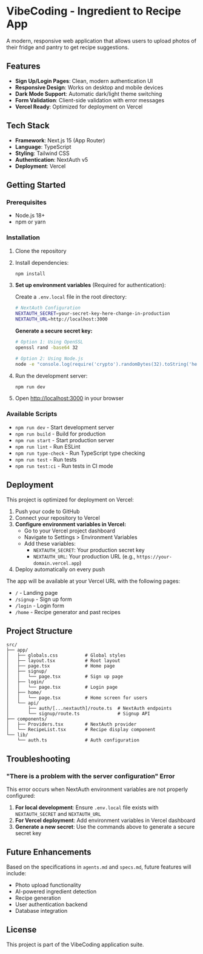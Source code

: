 # VibeCoding - Ingredient to Recipe App

A modern, responsive web application that allows users to upload photos of their fridge and pantry to get recipe suggestions.

## Features

- **Sign Up/Login Pages**: Clean, modern authentication UI
- **Responsive Design**: Works on desktop and mobile devices
- **Dark Mode Support**: Automatic dark/light theme switching
- **Form Validation**: Client-side validation with error messages
- **Vercel Ready**: Optimized for deployment on Vercel

## Tech Stack

- **Framework**: Next.js 15 (App Router)
- **Language**: TypeScript
- **Styling**: Tailwind CSS
- **Authentication**: NextAuth v5
- **Deployment**: Vercel

## Getting Started

### Prerequisites

- Node.js 18+ 
- npm or yarn

### Installation

1. Clone the repository
2. Install dependencies:
   ```bash
   npm install
   ```

3. **Set up environment variables** (Required for authentication):
   
   Create a `.env.local` file in the root directory:
   ```bash
   # NextAuth Configuration
   NEXTAUTH_SECRET=your-secret-key-here-change-in-production
   NEXTAUTH_URL=http://localhost:3000
   ```
   
   **Generate a secure secret key:**
   ```bash
   # Option 1: Using OpenSSL
   openssl rand -base64 32
   
   # Option 2: Using Node.js
   node -e "console.log(require('crypto').randomBytes(32).toString('hex'))"
   ```

4. Run the development server:
   ```bash
   npm run dev
   ```

5. Open [http://localhost:3000](http://localhost:3000) in your browser

### Available Scripts

- `npm run dev` - Start development server
- `npm run build` - Build for production
- `npm run start` - Start production server
- `npm run lint` - Run ESLint
- `npm run type-check` - Run TypeScript type checking
- `npm run test` - Run tests
- `npm run test:ci` - Run tests in CI mode

## Deployment

This project is optimized for deployment on Vercel:

1. Push your code to GitHub
2. Connect your repository to Vercel
3. **Configure environment variables in Vercel:**
   - Go to your Vercel project dashboard
   - Navigate to Settings > Environment Variables
   - Add these variables:
     - `NEXTAUTH_SECRET`: Your production secret key
     - `NEXTAUTH_URL`: Your production URL (e.g., `https://your-domain.vercel.app`)
4. Deploy automatically on every push

The app will be available at your Vercel URL with the following pages:
- `/` - Landing page
- `/signup` - Sign up form
- `/login` - Login form
- `/home` - Recipe generator and past recipes

## Project Structure

```
src/
├── app/
│   ├── globals.css          # Global styles
│   ├── layout.tsx           # Root layout
│   ├── page.tsx             # Home page
│   ├── signup/
│   │   └── page.tsx         # Sign up page
│   ├── login/
│   │   └── page.tsx         # Login page
│   ├── home/
│   │   └── page.tsx         # Home screen for users
│   └── api/
│       ├── auth/[...nextauth]/route.ts  # NextAuth endpoints
│       └── signup/route.ts              # Signup API
├── components/
│   ├── Providers.tsx        # NextAuth provider
│   └── RecipeList.tsx       # Recipe display component
└── lib/
    └── auth.ts              # Auth configuration
```

## Troubleshooting

### "There is a problem with the server configuration" Error

This error occurs when NextAuth environment variables are not properly configured:

1. **For local development**: Ensure `.env.local` file exists with `NEXTAUTH_SECRET` and `NEXTAUTH_URL`
2. **For Vercel deployment**: Add environment variables in Vercel dashboard
3. **Generate a new secret**: Use the commands above to generate a secure secret key

## Future Enhancements

Based on the specifications in `agents.md` and `specs.md`, future features will include:
- Photo upload functionality
- AI-powered ingredient detection
- Recipe generation
- User authentication backend
- Database integration

## License

This project is part of the VibeCoding application suite. 
